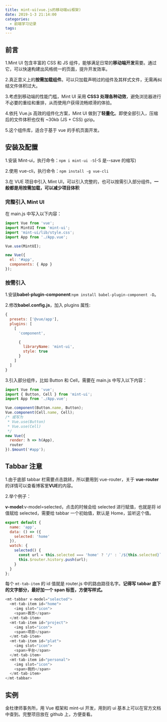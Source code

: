 ```yaml
---
title: mint-ui(vue.js的移动端ui框架)
date: 2019-1-3 21:14:00
categories:
  - 前端学习记录
tags:
---
```


## 前言

1.Mint UI 包含丰富的 CSS 和 JS 组件，能够满足日常的**移动端开发**需要。通过它，可以快速构建出风格统一的页面，提升开发效率。

2.真正意义上的**按需加载组件**。可以只加载声明过的组件及其样式文件，无需再纠结文件体积过大。

3.考虑到移动端的性能门槛，Mint UI 采用 **CSS3 处理各种动效**，避免浏览器进行不必要的重绘和重排，从而使用户获得流畅顺滑的体验。

4.依托 Vue.js 高效的组件化方案，Mint UI 做到了**轻量化**。即使全部引入，压缩后的文件体积也仅有 ~30kb (JS + CSS) gzip。

5.这个组件库，适合于基于 vue 的手机页面开发。

## 安装及配置

1.安装 Mint-ui，执行命令：`npm i mint-ui -S`(-S 是--save 的缩写)

2.使用 vue-cli，执行命令：`npm install -g vue-cli`

3.在 VUE 项目中引入 Mint UI，可以引入完整的，也可以按需引入部分组件。**一般都是用按需加载，可以减少项目体积**

### 完整引入 Mint UI

在 main.js 中写入以下内容：

```js
import Vue from 'vue';
import MintUI from 'mint-ui';
import 'mint-ui/lib/style.css';
import App from './App.vue';

Vue.use(MintUI);

new Vue({
  el: '#app',
  components: { App }
});
```

### 按需引入

1.安装**babel-plugin-component**:`npm install babel-plugin-component -D`。

2.修改**babel.config.js**，加入 plugins 属性:

```js
{
  presets: ['@vue/app'],
  plugins: [
    [
      'component',

      {
        libraryName: 'mint-ui',
        style: true
      }
    ]
  ]
}
```

3.引入部分组件，比如 Button 和 Cell，需要在 main.js 中写入以下内容：

```js
import Vue from 'vue';
import { Button, Cell } from 'mint-ui';
import App from './App.vue';

Vue.component(Button.name, Button);
Vue.component(Cell.name, Cell);
/* 或写为
 * Vue.use(Button)
 * Vue.use(Cell)
 */
new Vue({
  render: h => h(App),
  router
}).$mount('#app');
```

## Tabbar 注意

1.由于底部 tabbar 栏需要点击跳转，所以要用到 vue-router，关于 **vue-router** 的详情可以查看博客里**VUE**的内容。

2.举个例子：

**v-model**:v-model=selected，点击的时候会给 selected 进行赋值，也就是将 id 值赋给 selected，需要给 tabbar 一个初始值，默认是 Home，监听这个值。

```js
export default {
  name: 'app',
  data: () => ({
    selected: 'home'
  }),
  watch: {
    selected() {
      const url = this.selected === 'home' ? '/' : `/${this.selected}`;
      this.$router.history.push(url);
    }
  }
};
```

每个 `mt-tab-item` 的 id 值就是 router.js 中的路由路径名字。**记得写 tabbar 底下的文字部分，最好加一个 span 标签，方便写样式。**

```js
<mt-tabbar v-model="selected">
  <mt-tab-item id="home">
    <img slot="icon">
    <span>首页</span>
  </mt-tab-item>
  <mt-tab-item id="project">
    <img slot="icon">
    <span>项目</span>
  </mt-tab-item>
  <mt-tab-item id="plat">
    <img slot="icon">
    <span>平台</span>
  </mt-tab-item>
  <mt-tab-item id="personal">
    <img slot="icon">
    <span>我的</span>
  </mt-tab-item>
</mt-tabbar>
```

## 实例

金杜律师事务所，用 Vue 框架和 mint-ui 开发，用到的 ui 基本上可以在官方文档中查到。完整项目放在 github 上，方便查看。
